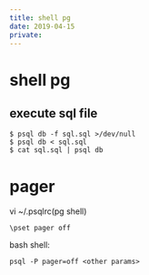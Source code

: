 ```yaml
---
title: shell pg
date: 2019-04-15
private:
---
```

# shell pg


## execute sql file

    $ psql db -f sql.sql >/dev/null
    $ psql db < sql.sql 
    $ cat sql.sql | psql db 

# pager
vi ~/.psqlrc(pg shell)

    \pset pager off

bash shell:

    psql -P pager=off <other params>




